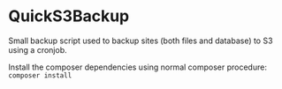 QuickS3Backup
=============

Small backup script used to backup sites (both files and database) to S3 using a cronjob.

Install the composer dependencies using normal composer procedure: ```composer install```
